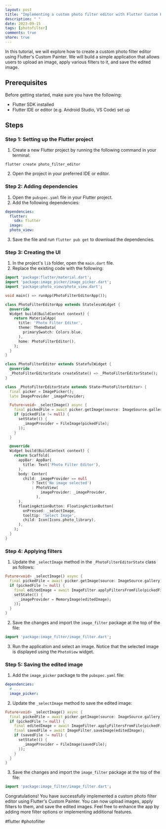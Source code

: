 ```yaml
---
layout: post
title: "Implementing a custom photo filter editor with Flutter Custom Painter"
description: " "
date: 2023-09-15
tags: [photofilter]
comments: true
share: true
---
```


In this tutorial, we will explore how to create a custom photo filter editor using Flutter's Custom Painter. We will build a simple application that allows users to upload an image, apply various filters to it, and save the edited image.

## Prerequisites
Before getting started, make sure you have the following:
- Flutter SDK installed
- Flutter IDE or editor (e.g. Android Studio, VS Code) set up

## Steps

### Step 1: Setting up the Flutter project
1. Create a new Flutter project by running the following command in your terminal:
```
flutter create photo_filter_editor
```
2. Open the project in your preferred IDE or editor.

### Step 2: Adding dependencies
1. Open the `pubspec.yaml` file in your Flutter project.
2. Add the following dependencies:
```yaml
dependencies:
  flutter:
    sdk: flutter
  image:
  photo_view:
```
3. Save the file and run `flutter pub get` to download the dependencies.

### Step 3: Creating the UI
1. In the project's `lib` folder, open the `main.dart` file.
2. Replace the existing code with the following:
```dart
import 'package:flutter/material.dart';
import 'package:image_picker/image_picker.dart';
import 'package:photo_view/photo_view.dart';

void main() => runApp(PhotoFilterEditorApp());

class PhotoFilterEditorApp extends StatelessWidget {
  @override
  Widget build(BuildContext context) {
    return MaterialApp(
      title: 'Photo Filter Editor',
      theme: ThemeData(
        primarySwatch: Colors.blue,
      ),
      home: PhotoFilterEditor(),
    );
  }
}

class PhotoFilterEditor extends StatefulWidget {
  @override
  _PhotoFilterEditorState createState() => _PhotoFilterEditorState();
}

class _PhotoFilterEditorState extends State<PhotoFilterEditor> {
  final picker = ImagePicker();
  late ImageProvider _imageProvider;

  Future<void> _selectImage() async {
    final pickedFile = await picker.getImage(source: ImageSource.gallery);
    if (pickedFile != null) {
      setState(() {
        _imageProvider = FileImage(pickedFile);
      });
    }
  }

  @override
  Widget build(BuildContext context) {
    return Scaffold(
      appBar: AppBar(
        title: Text('Photo Filter Editor'),
      ),
      body: Center(
        child: _imageProvider == null
            ? Text('No image selected')
            : PhotoView(
                imageProvider: _imageProvider,
              ),
      ),
      floatingActionButton: FloatingActionButton(
        onPressed: _selectImage,
        tooltip: 'Select Image',
        child: Icon(Icons.photo_library),
      ),
    );
  }
}
```

### Step 4: Applying filters
1. Update the `_selectImage` method in the `_PhotoFilterEditorState` class as follows:
```dart
Future<void> _selectImage() async {
  final pickedFile = await picker.getImage(source: ImageSource.gallery);
  if (pickedFile != null) {
    final editedImage = await ImageFilter.applyFiltersFromFile(pickedFile.path);
    setState(() {
      _imageProvider = MemoryImage(editedImage);
    });
  }
}
```
2. Save the changes and import the `image_filter` package at the top of the file:
```dart
import 'package:image_filter/image_filter.dart';
```
3. Run the application and select an image. Notice that the selected image is displayed using the `PhotoView` widget.

### Step 5: Saving the edited image
1. Add the `image_picker` package to the `pubspec.yaml` file:
```yaml
dependencies:
  # ...
  image_picker:
```
2. Update the `_selectImage` method to save the edited image:
```dart
Future<void> _selectImage() async {
  final pickedFile = await picker.getImage(source: ImageSource.gallery);
  if (pickedFile != null) {
    final editedImage = await ImageFilter.applyFiltersFromFile(pickedFile.path);
    final savedFile = await ImageFilter.saveImage(editedImage);
    if (savedFile != null) {
      setState(() {
        _imageProvider = FileImage(savedFile);
      });
    }
  }
}
```
3. Save the changes and import the `image_filter` package at the top of the file:
```dart
import 'package:image_filter/image_filter.dart';
```

Congratulations! You have successfully implemented a custom photo filter editor using Flutter's Custom Painter. You can now upload images, apply filters to them, and save the edited images. Feel free to enhance the app by adding more filter options or implementing additional features.

#flutter #photofilter